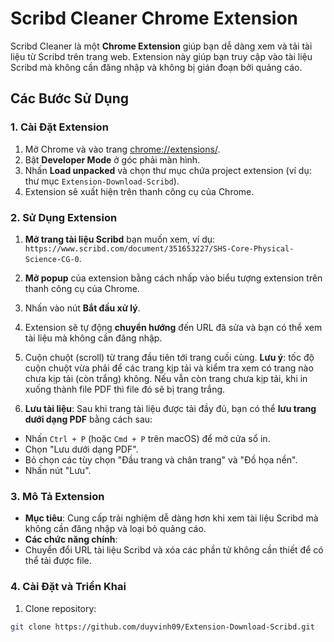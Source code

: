 # Scribd Cleaner Chrome Extension

Scribd Cleaner là một **Chrome Extension** giúp bạn dễ dàng xem và tải tài liệu từ Scribd trên trang web. Extension này giúp bạn truy cập vào tài liệu Scribd mà không cần đăng nhập và không bị gián đoạn bởi quảng cáo.

## Các Bước Sử Dụng

### 1. Cài Đặt Extension

1. Mở Chrome và vào trang [chrome://extensions/](chrome://extensions/).
2. Bật **Developer Mode** ở góc phải màn hình.
3. Nhấn **Load unpacked** và chọn thư mục chứa project extension (ví dụ: thư mục `Extension-Download-Scribd`).
4. Extension sẽ xuất hiện trên thanh công cụ của Chrome.

### 2. Sử Dụng Extension

1. **Mở trang tài liệu Scribd** bạn muốn xem, ví dụ: `https://www.scribd.com/document/351653227/SHS-Core-Physical-Science-CG-0`.
   
2. **Mở popup** của extension bằng cách nhấp vào biểu tượng extension trên thanh công cụ của Chrome.

3. Nhấn vào nút **Bắt đầu xử lý**.

4. Extension sẽ tự động **chuyển hướng** đến URL đã sửa và bạn có thể xem tài liệu mà không cần đăng nhập.

5. Cuộn chuột (scroll) từ trang đầu tiên tới trang cuối cùng. **Lưu ý**: tốc độ cuộn chuột vừa phải để các trang kịp tải và kiểm tra xem có trang nào chưa kịp tải (còn trắng) không. Nếu vẫn còn trang chưa kịp tải, khi in xuống thành file PDF thì file đó sẽ bị trang trắng.

6. **Lưu tài liệu**: Sau khi trang tài liệu được tải đầy đủ, bạn có thể **lưu trang dưới dạng PDF** bằng cách sau:
- Nhấn `Ctrl + P` (hoặc `Cmd + P` trên macOS) để mở cửa sổ in.
- Chọn "Lưu dưới dạng PDF".
- Bỏ chọn các tùy chọn "Đầu trang và chân trang" và "Đồ họa nền".
- Nhấn nút "Lưu".

### 3. Mô Tả Extension

- **Mục tiêu**: Cung cấp trải nghiệm dễ dàng hơn khi xem tài liệu Scribd mà không cần đăng nhập và loại bỏ quảng cáo.
- **Các chức năng chính**:
- Chuyển đổi URL tài liệu Scribd và xóa các phần tử không cần thiết để có thể tải được file.

### 4. Cài Đặt và Triển Khai

1. Clone repository:
```bash
git clone https://github.com/duyvinh09/Extension-Download-Scribd.git
